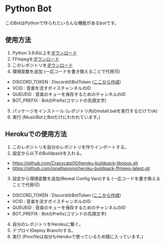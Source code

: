 # Python Bot
このBotはPythonで作られたいろんな機能があるbotです。

## 使用方法
1. Python 3.8.6以上を[ダウンロード](https://www.python.org/downloads/)
2. FFmpegを[ダウンロード](https://ffmpeg.org/download.html)
3. このレポジトリを[ダウンロード](https://github.com/xCorePython/python-bot.git)
4. 環境変数を追加 (一応コードを書き換えることで代用可)
  - DISCORD_TOKEN : DiscordのBotToken ([ここから作成](https://discord.com/developers))
  - VCID : 音楽を流すボイスチャンネルのID
  - QUEUEID : 音楽のキューを保存するためのチャンネルのID
  - BOT_PREFIX : BotのPrefix(コマンドの先頭文字)
5. パッケージをインストール (レポジトリ内のinstall.batを実行するだけでok)
6. 実行 (MusicBotとBotだけにわかれています。)

## Herokuでの使用方法
1. このレポジトリを自分のレポジトリを作りインポートする。
2. 設定から以下のBuildpackを入れる。
  - https://github.com/Crazycatz00/heroku-buildpack-libopus.git
  - https://github.com/jonathanong/heroku-buildpack-ffmpeg-latest.git
3. 設定から環境変数を追加(Reveal Config Vars)する (一応コードを書き換えることで代用可)
  - DISCORD_TOKEN : DiscordのBotToken ([ここから作成](https://discord.com/developers))
  - VCID : 音楽を流すボイスチャンネルのID
  - QUEUEID : 音楽のキューを保存するためのチャンネルのID
  - BOT_PREFIX : BotのPrefix(コマンドの先頭文字)
4. 自分のレポジトリをHerokuに繋ぐ。
5. デプロイ(Deploy Branch)する。
6. 実行 (Procfileは自分もHerokuで使っているため既に入っています。)
